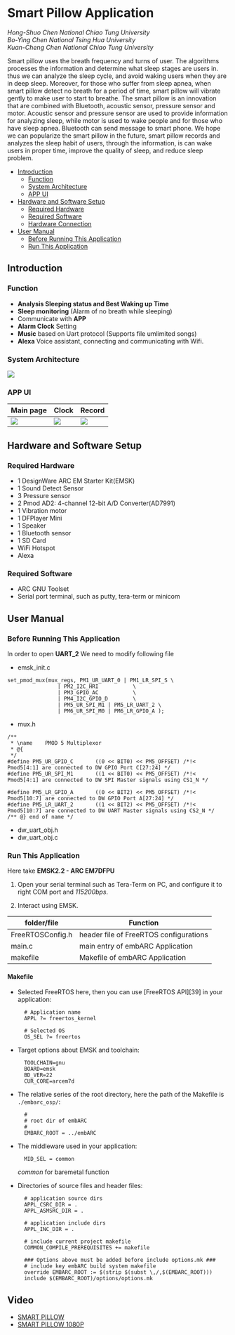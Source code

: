 # Smart Pillow Application 
*Hong-Shuo Chen National Chiao Tung University*<br>
*Bo-Ying Chen National Tsing Hua University*<br>
*Kuan-Cheng Chen National Chiao Tung University*<br>

Smart pillow uses the breath frequency and turns of user. The algorithms processes the information and determine what sleep stages are users in. thus we can analyze the sleep cycle, and avoid waking users when they are in deep sleep.  Moreover, for those who suffer from sleep apnea, when smart pillow detect no breath for a period of time, smart pillow will vibrate gently to make user to start to breathe.
The smart pillow is an innovation that are combined with Bluetooth, acoustic sensor, pressure sensor and motor. Acoustic sensor and pressure sensor are used to provide information for analyzing sleep, while motor is used to wake people and for those who have sleep apnea. Bluetooth can send message to smart phone.
We hope we can popularize the smart pillow in the future, smart pillow records and analyzes the sleep habit of users, through the information, is can wake users in proper time, improve the quality of sleep, and reduce sleep problem.


* [Introduction](#introduction)
	* [Function](#function)
	* [System Architecture](#system-architecture)
	* [APP UI](#app-ui)
* [Hardware and Software Setup](#hardware-and-software-setup)
	* [Required Hardware](#required-hardware)
	* [Required Software](#required-software)
	* [Hardware Connection](#hardware-connection)
* [User Manual](#user-manual)
	* [Before Running This Application](#before-running-this-application)
	* [Run This Application](#run-this-application)

## Introduction


### Function

- **Analysis Sleeping status and Best Waking up Time**
- **Sleep monitoring** (Alarm of no breath while sleeping)
- Communicate with **APP**
- **Alarm Clock** Setting 
- **Music** based on Uart protocol (Supports file umlimited songs)
- **Alexa** Voice assistant, connecting and communicating with Wifi.



### System Architecture

![](https://i.imgur.com/9CH7Vob.png)


### APP UI


| Main page | Clock | Record |
| -------- | -------- | -------- |
| ![](https://i.imgur.com/NNz1bgZ.png)     | ![](https://i.imgur.com/y4yej8B.png)     | ![](https://i.imgur.com/XYl1ToO.png)     |





## Hardware and Software Setup
### Required Hardware
- 1 DesignWare ARC EM Starter Kit(EMSK)
- 1 Sound Detect Sensor
- 3 Pressure sensor
- 2 Pmod AD2: 4-channel 12-bit A/D Converter(AD7991)
- 1 Vibration motor
- 1 DFPlayer Mini
- 1 Speaker
- 1 Bluetooth sensor
- 1 SD Card
- WiFi Hotspot
- Alexa


### Required Software
- ARC GNU Toolset
- Serial port terminal, such as putty, tera-term or minicom


## User Manual
### Before Running This Application
In order to open **UART_2**
We need to modify following file

* emsk_init.c
```
set_pmod_mux(mux_regs, PM1_UR_UART_0 | PM1_LR_SPI_S	\
				| PM2_I2C_HRI			\
				| PM3_GPIO_AC			\
				| PM4_I2C_GPIO_D		\
				| PM5_UR_SPI_M1 | PM5_LR_UART_2	\
				| PM6_UR_SPI_M0 | PM6_LR_GPIO_A );
```
* mux.h
```
/**
 * \name	PMOD 5 Multiplexor
 * @{
 */
#define PM5_UR_GPIO_C		((0 << BIT0) << PM5_OFFSET)	/*!< Pmod5[4:1] are connected to DW GPIO Port C[27:24] */
#define PM5_UR_SPI_M1		((1 << BIT0) << PM5_OFFSET)	/*!< Pmod5[4:1] are connected to DW SPI Master signals using CS1_N */

#define PM5_LR_GPIO_A		((0 << BIT2) << PM5_OFFSET)	/*!< Pmod5[10:7] are connected to DW GPIO Port A[27:24] */
#define PM5_LR_UART_2		((1 << BIT2) << PM5_OFFSET)	/*!< Pmod5[10:7] are connected to DW UART Master signals using CS2_N */
/** @} end of name */
```
* dw_uart_obj.h
* dw_uart_obj.c
### Run This Application

Here take **EMSK2.2 - ARC EM7DFPU**

1. Open your serial terminal such as Tera-Term on PC, and configure it to right COM port and *115200bps*.

2. Interact using EMSK.


|  folder/file        |            Function                                           |
| ------------------- | ------------------------------------------------------------- |
|  FreeRTOSConfig.h   |        header file of FreeRTOS configurations                 |
|  main.c             |        main entry of embARC Application                       |
|  makefile           |        Makefile of embARC Application                         |

#### Makefile

- Selected FreeRTOS here, then you can use [FreeRTOS API][39] in your application:

        # Application name
        APPL ?= freertos_kernel

        # Selected OS
        OS_SEL ?= freertos
        
- Target options about EMSK and toolchain:

		TOOLCHAIN=gnu
        BOARD=emsk
        BD_VER=22
        CUR_CORE=arcem7d

- The relative series of the root directory, here the path of the Makefile is `./embarc_osp/`:

		#
        # root dir of embARC
        #
        EMBARC_ROOT = ../embARC

- The middleware used in your application:

		MID_SEL = common


	*common* for baremetal function

- Directories of source files and header files:

		# application source dirs
        APPL_CSRC_DIR = .
        APPL_ASMSRC_DIR = .

        # application include dirs
        APPL_INC_DIR = .

        # include current project makefile
        COMMON_COMPILE_PREREQUISITES += makefile

        ### Options above must be added before include options.mk ###
        # include key embARC build system makefile
        override EMBARC_ROOT := $(strip $(subst \,/,$(EMBARC_ROOT)))
        include $(EMBARC_ROOT)/options/options.mk

## Video
*   [SMART PILLOW](http://v.youku.com/v_show/id_XMzYxMzUxNjE2NA==.html?spm=a2hzp.8244740.0.0)
*   [SMART PILLOW 1080P](http://v.youku.com/v_show/id_XMzYxMzUxMTI5Ng.html?spm=a2h0j.11185381.listitem_page1.5~A)
